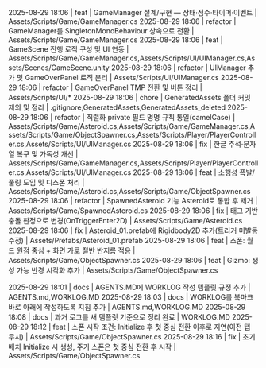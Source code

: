 2025-08-29 18:06 | feat | GameManager 설계/구현 — 상태·점수·타이머·이벤트 | Assets/Scripts/Game/GameManager.cs
2025-08-29 18:06 | refactor | GameManager를 SingletonMonoBehaviour 상속으로 전환 | Assets/Scripts/Game/GameManager.cs
2025-08-29 18:06 | feat | GameScene 진행 로직 구성 및 UI 연동 | Assets/Scripts/Game/GameManager.cs,Assets/Scripts/UI/UIManager.cs,Assets/Scenes/GameScene.unity
2025-08-29 18:06 | refactor | UIManager 추가 및 GameOverPanel 로직 분리 | Assets/Scripts/UI/UIManager.cs
2025-08-29 18:06 | refactor | GameOverPanel TMP 전환 및 버튼 정리 | Assets/Scripts/UI/\*
2025-08-29 18:06 | chore | GeneratedAssets 폴더 커밋 제외 및 정리 | .gitignore,GeneratedAssets,GeneratedAssets_deleted
2025-08-29 18:06 | refactor | 직렬화 private 필드 명명 규칙 통일(camelCase) | Assets/Scripts/Game/Asteroid.cs,Assets/Scripts/Game/GameManager.cs,Assets/Scripts/Game/ObjectSpawner.cs,Assets/Scripts/Player/PlayerController.cs,Assets/Scripts/UI/UIManager.cs
2025-08-29 18:06 | fix | 한글 주석·문자열 복구 및 가독성 개선 | Assets/Scripts/Game/GameManager.cs,Assets/Scripts/Player/PlayerController.cs,Assets/Scripts/UI/UIManager.cs
2025-08-29 18:06 | feat | 소행성 폭발/풀링 도입 및 디스폰 처리 | Assets/Scripts/Game/Asteroid.cs,Assets/Scripts/Game/ObjectSpawner.cs
2025-08-29 18:06 | refactor | SpawnedAsteroid 기능 Asteroid로 통합 후 제거 | Assets/Scripts/Game/SpawnedAsteroid.cs
2025-08-29 18:06 | fix | 태그 기반 충돌 판정으로 변경(OnTriggerEnter2D) | Assets/Scripts/Game/Asteroid.cs
2025-08-29 18:06 | fix | Asteroid_01.prefab에 Rigidbody2D 추가(트리거 미발동 수정) | Assets/Prefabs/Asteroid_01.prefab
2025-08-29 18:06 | feat | 스폰: 월드 원점 중심 + 화면 가로 절반 반지름 적용 | Assets/Scripts/Game/ObjectSpawner.cs
2025-08-29 18:06 | feat | Gizmo: 생성 가능 반경 시각화 추가 | Assets/Scripts/Game/ObjectSpawner.cs

<!-- COMMIT_BOOKMARK -->

2025-08-29 18:01 | docs | AGENTS.MD에 WORKLOG 작성 템플릿 규정 추가 | AGENTS.md,WORKLOG.MD
2025-08-29 18:03 | docs | WORKLOG를 북마크 바로 아래에 작성하도록 지침 추가 | AGENTS.md,WORKLOG.MD
2025-08-29 18:08 | docs | 과거 로그를 새 템플릿 기준으로 정리 완료 | WORKLOG.MD
2025-08-29 18:12 | feat | 스폰 시작 조건: Initialize 후 첫 중심 전환 이후로 지연(이전 탭 무시) | Assets/Scripts/Game/ObjectSpawner.cs
2025-08-29 18:16 | fix | 초기 배치 Initialize 시 생성, 주기 스폰은 첫 중심 전환 후 시작 | Assets/Scripts/Game/ObjectSpawner.cs
